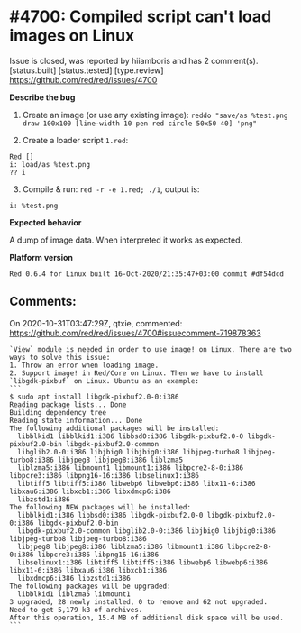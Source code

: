 
#4700: Compiled script can't load images on Linux
================================================================================
Issue is closed, was reported by hiiamboris and has 2 comment(s).
[status.built] [status.tested] [type.review]
<https://github.com/red/red/issues/4700>

**Describe the bug**

1. Create an image (or use any existing image): `reddo "save/as %test.png draw 100x100 [line-width 10 pen red circle 50x50 40] 'png"`

2. Create a loader script `1.red`:
```
Red []
i: load/as %test.png 
?? i
```

3. Compile & run: `red -r -e 1.red; ./1`, output is:
```
i: %test.png
```

**Expected behavior**

A dump of image data. When interpreted it works as expected.

**Platform version**
```
Red 0.6.4 for Linux built 16-Oct-2020/21:35:47+03:00 commit #df54dcd
```



Comments:
--------------------------------------------------------------------------------

On 2020-10-31T03:47:29Z, qtxie, commented:
<https://github.com/red/red/issues/4700#issuecomment-719878363>

    `View` module is needed in order to use image! on Linux. There are two ways to solve this issue:
    1. Throw an error when loading image.
    2. Support image! in Red/Core on Linux. Then we have to install `libgdk-pixbuf` on Linux. Ubuntu as an example:
    ```
    $ sudo apt install libgdk-pixbuf2.0-0:i386
    Reading package lists... Done
    Building dependency tree
    Reading state information... Done
    The following additional packages will be installed:
      libblkid1 libblkid1:i386 libbsd0:i386 libgdk-pixbuf2.0-0 libgdk-pixbuf2.0-bin libgdk-pixbuf2.0-common
      libglib2.0-0:i386 libjbig0 libjbig0:i386 libjpeg-turbo8 libjpeg-turbo8:i386 libjpeg8 libjpeg8:i386 liblzma5
      liblzma5:i386 libmount1 libmount1:i386 libpcre2-8-0:i386 libpcre3:i386 libpng16-16:i386 libselinux1:i386
      libtiff5 libtiff5:i386 libwebp6 libwebp6:i386 libx11-6:i386 libxau6:i386 libxcb1:i386 libxdmcp6:i386
      libzstd1:i386
    The following NEW packages will be installed:
      libblkid1:i386 libbsd0:i386 libgdk-pixbuf2.0-0 libgdk-pixbuf2.0-0:i386 libgdk-pixbuf2.0-bin
      libgdk-pixbuf2.0-common libglib2.0-0:i386 libjbig0 libjbig0:i386 libjpeg-turbo8 libjpeg-turbo8:i386
      libjpeg8 libjpeg8:i386 liblzma5:i386 libmount1:i386 libpcre2-8-0:i386 libpcre3:i386 libpng16-16:i386
      libselinux1:i386 libtiff5 libtiff5:i386 libwebp6 libwebp6:i386 libx11-6:i386 libxau6:i386 libxcb1:i386
      libxdmcp6:i386 libzstd1:i386
    The following packages will be upgraded:
      libblkid1 liblzma5 libmount1
    3 upgraded, 28 newly installed, 0 to remove and 62 not upgraded.
    Need to get 5,179 kB of archives.
    After this operation, 15.4 MB of additional disk space will be used.
    ```

